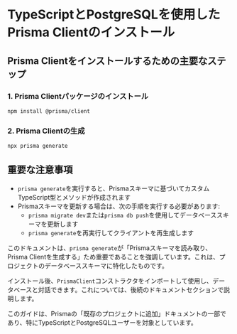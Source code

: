 # TypeScriptとPostgreSQLを使用したPrisma Clientのインストール

## Prisma Clientをインストールするための主要なステップ

### 1. Prisma Clientパッケージのインストール
```bash
npm install @prisma/client
```

### 2. Prisma Clientの生成
```bash
npx prisma generate
```

## 重要な注意事項
- `prisma generate`を実行すると、Prismaスキーマに基づいてカスタムTypeScript型とメソッドが作成されます
- Prismaスキーマを更新する場合は、次の手順を実行する必要があります:
  - `prisma migrate dev`または`prisma db push`を使用してデータベーススキーマを更新します
  - `prisma generate`を再実行してクライアントを再生成します

このドキュメントは、`prisma generate`が「Prismaスキーマを読み取り、Prisma Clientを生成する」ため重要であることを強調しています。これは、プロジェクトのデータベーススキーマに特化したものです。

インストール後、`PrismaClient`コンストラクタをインポートして使用し、データベースと対話できます。これについては、後続のドキュメントセクションで説明します。

このガイドは、Prismaの「既存のプロジェクトに追加」ドキュメントの一部であり、特にTypeScriptとPostgreSQLユーザーを対象としています。
